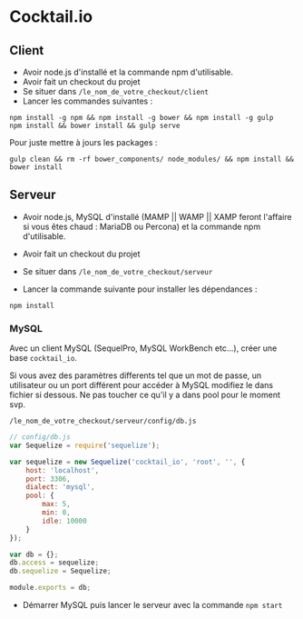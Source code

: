 # Cocktail.io

## Client 

- Avoir node.js d'installé et la commande npm d'utilisable.
- Avoir fait un checkout du projet
- Se situer dans ` /le_nom_de_votre_checkout/client `
- Lancer les commandes suivantes :
```
npm install -g npm && npm install -g bower && npm install -g gulp
npm install && bower install && gulp serve
```

Pour juste mettre à jours les packages :
```
gulp clean && rm -rf bower_components/ node_modules/ && npm install && bower install
```

## Serveur

- Avoir node.js, MySQL d'installé (MAMP || WAMP || XAMP feront l'affaire si vous êtes chaud : MariaDB ou Percona) et la commande npm d'utilisable.

- Avoir fait un checkout du projet
- Se situer dans ` /le_nom_de_votre_checkout/serveur `
- Lancer la commande suivante pour installer les dépendances :
```
npm install
```

### MySQL

Avec un client MySQL (SequelPro, MySQL WorkBench etc...), créer une base ` cocktail_io `.

Si vous avez des paramètres differents tel que un mot de passe, un utilisateur ou un port différent pour accéder à MySQL modifiez le dans fichier si dessous.
Ne pas toucher ce qu'il y a dans pool pour le moment svp.

` /le_nom_de_votre_checkout/serveur/config/db.js `
```javascript
// config/db.js
var Sequelize = require('sequelize');

var sequelize = new Sequelize('cocktail_io', 'root', '', { 
	host: 'localhost',
	port: 3306,
	dialect: 'mysql', 
	pool: { 
		max: 5, 
		min: 0, 
		idle: 10000
	}
});

var db = {};
db.access = sequelize;
db.sequelize = Sequelize;

module.exports = db;
```

- Démarrer MySQL puis lancer le serveur avec la commande ` npm start `
